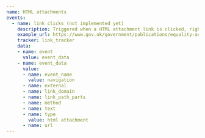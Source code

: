 ```yaml
---
name: HTML attachments
events:
  - name: link clicks (not implemented yet)
    description: Triggered when a HTML attachment link is clicked, right clicked, shift clicked, control clicked, or windows key/command key clicked.
    example_url: https://www.gov.uk/government/publications/equality-act-guidance
    tracker: link_tracker
    data:
    - name: event
      value: event_data
    - name: event_data
      value:
      - name: event_name
        value: navigation
      - name: external
      - name: link_domain
      - name: link_path_parts
      - name: method
      - name: text
      - name: type
        value: html attachment
      - name: url
---
```


